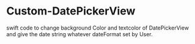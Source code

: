 # Custom-DatePickerView
swift code to change background Color and textcolor of DatePickerView and give the date string whatever dateFormat set by User.
